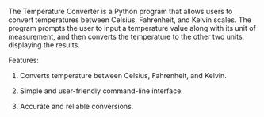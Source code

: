 The Temperature Converter is a Python program that allows users to convert temperatures between Celsius, Fahrenheit, and Kelvin scales. The program prompts the user to input a temperature value along with its unit of measurement, and then converts the temperature to the other two units, displaying the results.

Features:

1. Converts temperature between Celsius, Fahrenheit, and Kelvin.

2. Simple and user-friendly command-line interface.

3. Accurate and reliable conversions.
